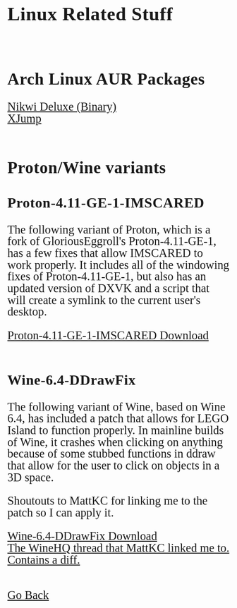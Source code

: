 <html>
<style>
		h3 {
			font-family: AppleKid;
			line-height: 1;
			letter-spacing: 0.8px;
		}
		h2 {
			font-family: AppleKid;
			line-height: 1;
			letter-spacing: 0.8px;
		}
		h1 {
			font-family: AppleKid;
			line-height: 1;
			letter-spacing: 0.8px;
		}
		@font-face {
			font-family: AppleKid;
			src: url('../images/Apple-Kid.woff2') format('woff2'),
				url('../images/Apple-Kid.woff') format('woff');
			font-weight: normal;
			font-style: normal;
		}
        p.small {
            line-height: 1;
        }
		.mainContent {
			font-family: AppleKid;
			font-size: 20pt;
			line-height: 1;
		}
</style>
<body>
<div class="mainContent">
<h1 style="font-size:32pt">Linux Related Stuff</h1>
<br />
<h2 style="font-size:28pt">Arch Linux AUR Packages</h2>
<a href="https://aur.archlinux.org/packages/nikwi-deluxe-bin/">Nikwi Deluxe (Binary)</a><br />
<a href="https://aur.archlinux.org/packages/xjump/">XJump</a><br />
<br />
<h2 style="font-size:28pt">Proton/Wine variants</h2>
<h3 style="font-size:24pt">Proton-4.11-GE-1-IMSCARED</h3>
<p>The following variant of Proton, which is a fork of GloriousEggroll's Proton-4.11-GE-1, has a few fixes that allow IMSCARED to work properly. It includes all of the windowing fixes of Proton-4.11-GE-1, but also has an updated version of DXVK and a script that will create a symlink to the current user's desktop.</p>
<a href="https://archive.org/details/proton-4.11-ge-1-imscared.-7z">Proton-4.11-GE-1-IMSCARED Download</a><br /><br />
<h3 style="font-size:24pt">Wine-6.4-DDrawFix</h3>
<p>The following variant of Wine, based on Wine 6.4, has included a patch that allows for LEGO Island to function properly. In mainline builds of Wine, it crashes when clicking on anything because of some stubbed functions in ddraw that allow for the user to click on objects in a 3D space.<p>
<p>Shoutouts to MattKC for linking me to the patch so I can apply it.</p>
<a href="downloads/wine-6.4-ddrawfix.tar.xz">Wine-6.4-DDrawFix Download</a><br />
<a href="https://www.winehq.org/pipermail/wine-devel/2020-September/173902.html">The WineHQ thread that MattKC linked me to. Contains a diff.</a><br />
<br />
<br />
<a href="..">Go Back</a><br />
</div>
</body>
</html>
